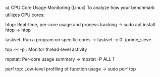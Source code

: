 📊 CPU Core Usage Monitoring (Linux)
To analyze how your benchmark utilizes CPU cores:

htop: Real-time, per-core usage and process tracking
→ sudo apt install htop → htop

taskset: Run a program on specific cores
→ taskset -c 0 ./prime_sieve

top -H -p <PID>: Monitor thread-level activity

mpstat: Per-core usage summary
→ mpstat -P ALL 1

perf top: Low-level profiling of function usage
→ sudo perf top

